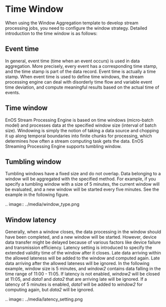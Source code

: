 # Time Window

When using the Window Aggregation template to develop stream processing jobs, you need to configure the window strategy. Detailed introduction to the time window is as follows:

## Event time

In general, event time (time when an event occurs) is used in data aggregation. More precisely, every event has a corresponding time stamp, and the time stamp is part of the data record. Event time is actually a time stamp. When event time is used to define time windows, the stream processing engine can deal with disorderly time flow and variable event time deviation, and compute meaningful results based on the actual time of events.

## Time window

EnOS Stream Processing Engine is based on time windows (micro-batch model) and processes data at the specified window size (interval of batch size). Windowing is simply the notion of taking a data source and chopping it up along temporal boundaries into finite chunks for processing, which determines how often a stream computing task gets the data. EnOS Streaming Processing Engine supports tumbling window.

## Tumbling window

Tumbling windows have a fixed size and do not overlap. Data belonging to a window will be aggregated with the specified method. For example, if you specify a tumbling window with a size of 5 minutes, the current window will be evaluated, and a new window will be started every five minutes. See the example in the following figure.

.. image:: ../media/window_type.png

## Window latency

Generally, when a window closes, the data processing in the window should have been completed, and a new window will be started. However, device data transfer might be delayed because of various factors like device failure and transmission efficiency. Latency setting is introduced to specify the extended validity time of the window after it closes. Late data arriving within the allowed lateness will be added to the window and computed again. Late data arriving after the allowed lateness will be ignored. In the following example, window size is 5 minutes, and *window2* contains data falling in the time range of 11:00 - 11:05. If latency is not enabled, *window2* will be closed at 11:05, and *data1* and *data2* that are arriving late will be ignored. If a latency of 5 minutes is enabled, *data1* will be added to *window2* for computing again, but *data2* will be ignored.

.. image:: ../media/latency_setting.png

<!--end-->